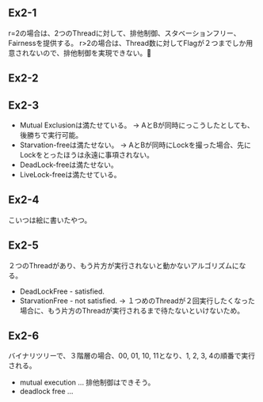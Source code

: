 ## Ex2-1
r=2の場合は、2つのThreadに対して、排他制御、スタベーションフリー、Fairnessを提供する。
r>2の場合は、Thread数に対してFlagが２つまでしか用意されないので、排他制御を実現できない。

## Ex2-2


## Ex2-3
- Mutual Exclusionは満たせている。 -> AとBが同時にっこうしたとしても、後勝ちで実行可能。
- Starvation-freeは満たせない。 -> AとBが同時にLockを撮った場合、先にLockをとったほうは永遠に事項されない。
- DeadLock-freeは満たせない。
- LiveLock-freeは満たせている。

## Ex2-4
こいつは絵に書いたやつ。

## Ex2-5
２つのThreadがあり、もう片方が実行されないと動かないアルゴリズムになる。
- DeadLockFree - satisfied.
- StarvationFree - not satisfied. -> １つめのThreadが２回実行したくなった場合に、もう片方のThreadが実行されるまで待たないといけないため。

## Ex2-6
バイナリツリーで、３階層の場合、00, 01, 10, 11となり、1, 2, 3, 4の順番で実行される。
- mutual execution ... 排他制御はできそう。
- deadlock free ... 